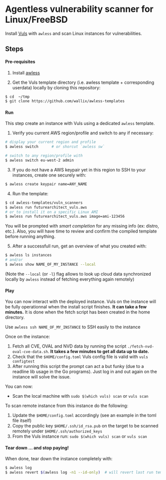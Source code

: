 # Agentless vulnerability scanner for Linux/FreeBSD

Install [Vuls](https://vuls.io/) with `awless` and scan Linux instances for vulnerabilities.

## Steps

#### Pre-requisites

1. Install [awless](https://github.com/wallix/awless#why-awless)

2. Get the Vuls template directory (i.e. awless template + corresponding userdata) locally by cloning this repository:

```sh
$ cd  ~/tmp
$ git clone https://github.com/wallix/awless-templates
```
#### Run

This step create an instance with Vuls using a dedicated `awless` template.

1. Verify you current AWS region/profile and switch to any if necessary:

```sh
# display your current region and profile
$ awless switch      # or shorcut `awless sw`

# switch to any region/profile with
$ awless switch eu-west-2 admin
```

3. If you do not have a AWS keypair yet in this region to SSH to your instances, create one securely with:

```sh
$ awless create keypair name=ANY_NAME
```

4.  Run the template:

```sh
$ cd awless-templates/vuln_scanners
$ awless run futurearchitect_vuls.aws
# or to install it on a specific Linux AMI
$ awless run futurearchitect_vuls.aws image=ami-123456     
```

You will be prompted with _smart completion_ for any missing info (ex: distro, etc.). Also, you will have time to review and confirm the compiled template before running anything.

5. After a successfull run, get an overview of what you created with:

```sh
$ awless ls instances
# and/or
$ awless show NAME_OF_MY_INSTANCE --local
```

(Note the `--local` (or `-l`) flag allows to look up cloud data synchronized locally by `awless` instead of fetching everything again remotely)

#### Play

You can now interact with the deployed instance. Vuls on the instance will be fully operationnal when the install script finishes. **It can take a few minutes.** It is done when the fetch script has been created in the home directory.

Use `awless ssh NAME_OF_MY_INSTANCE` to SSH easily to the instance

Once on the instance:

1. Fetch all CVE, OVAL and NVD data by running the script `./fetch-nvd-oval-cve-data.sh`. **It takes a few minutes to get all data up to date.**
2. Check that the `$HOME/config.toml` Vuls config file is valid with `vuls configtest`
3. After running this script the prompt can act a but funky (due to a readline lib usage in the Go programs). Just log in and out again on the instance will solve the issue.

You can now:

* Scan the local machine with `sudo $(which vuls) scan` or `vuls scan`

To scan remote instance from this instance do the following:

1. Update the `$HOME/config.toml` accordingly (see an example in the toml file itself)
2. Copy the public key `$HOME/.ssh/id_rsa.pub` on the target to be scanned remotely under `$HOME/.ssh/authorized_keys`
3. From the Vuls instance run: `sudo $(which vuls) scan` or `vuls scan`

#### Tear down ... and stop paying!

When done, tear down the instance completely with:

```sh
$ awless log                
$ awless revert $(awless log -n1 --id-only)  # will revert last run template given its ID
```